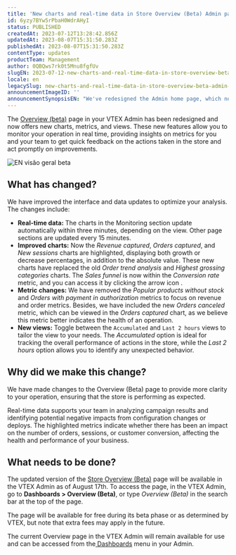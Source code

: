 ```yaml
---
title: 'New charts and real-time data in Store Overview (Beta) Admin page'
id: 6yzy7BYw5rPbaH0WdrAHyI
status: PUBLISHED
createdAt: 2023-07-12T13:28:42.856Z
updatedAt: 2023-08-07T15:31:50.283Z
publishedAt: 2023-08-07T15:31:50.283Z
contentType: updates
productTeam: Management
author: 0QBQws7rk0t5Mnu8fgfUv
slugEN: 2023-07-12-new-charts-and-real-time-data-in-store-overview-beta-admin-page
locale: en
legacySlug: new-charts-and-real-time-data-in-store-overview-beta-admin-page
announcementImageID: ''
announcementSynopsisEN: "We've redesigned the Admin home page, which now features new graphs with real-time data."
---
```


The [Overview (beta)](https://help.vtex.com/en/tutorial/visao-geral-da-loja-beta--7i8wNsQQgbbFhYMYbQ5X46) page in your VTEX Admin has been redesigned and now offers new charts, metrics, and views. These new features allow you to monitor your operation in real time, providing insights on metrics for you and your team to get quick feedback on the actions taken in the store and act promptly on improvements.

![EN visão geral beta](https://images.ctfassets.net/alneenqid6w5/5C2Na8YDkwgIsMHqp28oGv/88b40023b0c9d38dae93d2ccb563e378/EN_visa__o_geral_beta.png)

## What has changed?

We have improved the interface and data updates to optimize your analysis. The changes include:

- **Real-time data:** The charts in the Monitoring section update automatically within three minutes, depending on the view. Other page sections are updated every 15 minutes.  
- **Improved charts:** Now the _Revenue captured_, _Orders captured_, and _New sessions_ charts are highlighted, displaying both growth or decrease percentages, in addition to the absolute value. These new charts have replaced the old _Order trend analysis_ and _Highest grossing categories_ charts. The _Sales funnel_ is now within the _Conversion rate_ metric, and you can access it by clicking the arrow icon <i class='fa fa-chevron-down'></i>.  
- **Metric changes:** We have removed the _Popular products without stock_ and _Orders with payment in authorization_ metrics to focus on revenue and order metrics. Besides, we have included the new _Orders canceled_ metric, which can be viewed in the _Orders captured_ chart, as we believe this metric better indicates the health of an operation.  
- **New views:** Toggle between the `Accumulated` and `Last 2 hours` views to tailor the view to your needs. The _Accumulated_ option is ideal for tracking the overall performance of actions in the store, while the _Last 2 hours_ option allows you to identify any unexpected behavior.    

## Why did we make this change?

We have made changes to the Overview (Beta) page to provide more clarity to your operation, ensuring that the store is performing as expected.

Real-time data supports your team in analyzing campaign results and identifying potential negative impacts from configuration changes or deploys. The highlighted metrics indicate whether there has been an impact on the number of orders, sessions, or customer conversion, affecting the health and performance of your business.  

## What needs to be done?

The updated version of the [Store Overview (Beta)](https://help.vtex.com/en/tutorial/visao-geral-da-loja-beta--7i8wNsQQgbbFhYMYbQ5X46) page will be available in the VTEX Admin as of August 17th. To access the page, in the VTEX Admin, go to **Dashboards > Overview (Beta)**, or type _Overview (Beta)_ in the search bar at the top of the page.

The page will be available for free during its beta phase or as determined by VTEX, but note that extra fees may apply in the future.

The current Overview page in the VTEX Admin will remain available for use and can be accessed from the[ Dashboards](https://help.vtex.com/en/tutorial/dashboards-overview--1yn2nZUoXtDO3teTEJsCNl) menu in your Admin.

